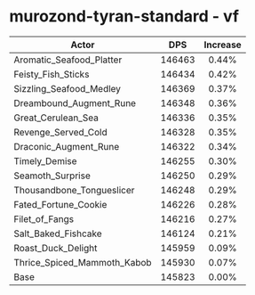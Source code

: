 # murozond-tyran-standard - vf
| Actor | DPS | Increase |
|---|:---:|:---:|
|Aromatic_Seafood_Platter|146463|0.44%|
|Feisty_Fish_Sticks|146434|0.42%|
|Sizzling_Seafood_Medley|146369|0.37%|
|Dreambound_Augment_Rune|146348|0.36%|
|Great_Cerulean_Sea|146336|0.35%|
|Revenge_Served_Cold|146328|0.35%|
|Draconic_Augment_Rune|146322|0.34%|
|Timely_Demise|146255|0.30%|
|Seamoth_Surprise|146250|0.29%|
|Thousandbone_Tongueslicer|146248|0.29%|
|Fated_Fortune_Cookie|146226|0.28%|
|Filet_of_Fangs|146216|0.27%|
|Salt_Baked_Fishcake|146124|0.21%|
|Roast_Duck_Delight|145959|0.09%|
|Thrice_Spiced_Mammoth_Kabob|145930|0.07%|
|Base|145823|0.00%|
